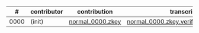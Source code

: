 | # | contributor | contribution | transcript | attestation |
| --- | --- | --- | --- | --- |
| 0000 | (init) | [normal_0000.zkey](https://storage.googleapis.com/trusted-setup.v1.zktrue-up.ts.finance/normal_0000.zkey) | [normal_0000.zkey.verification_transcript](https://storage.googleapis.com/trusted-setup.v1.zktrue-up.ts.finance/normal_0000.zkey.verification_transcript) |  |

<!-- | 0001 | <name> | [normal_0001.zkey](https://storage.googleapis.com/trusted-setup.v1.zktrue-up.ts.finance/normal_0001.zkey) | [normal_0001.zkey.verification_transcript](https://storage.googleapis.com/trusted-setup.v1.zktrue-up.ts.finance/normal_0001.zkey.verification_transcript) | [Attestation](../attestations/<name>.attestation) | -->